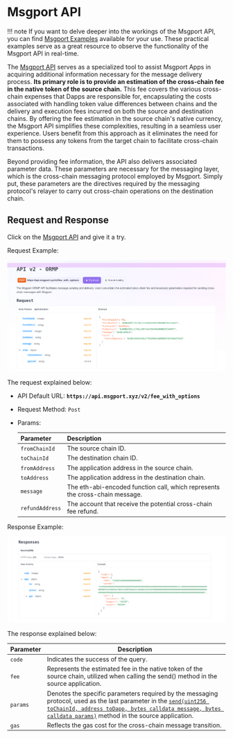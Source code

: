 # Msgport API

!!! note
    If you want to delve deeper into the workings of the Msgport API, you can find [Msgport Examples](https://github.com/msgport/msgport-examples) available for your use. These practical examples serve as a great resource to observe the functionality of the Msgport API in real-time.

The [Msgport API](https://apidog.msgport.xyz/) serves as a specialized tool to assist Msgport Apps in acquiring additional information necessary for the message delivery process. **Its primary role is to provide an estimation of the cross-chain fee in the native token of the source chain.** This fee covers the various cross-chain expenses that Dapps are responsible for, encapsulating the costs associated with handling token value differences between chains and the delivery and execution fees incurred on both the source and destination chains. By offering the fee estimation in the source chain's native currency, the Msgport API simplifies these complexities, resulting in a seamless user experience. Users benefit from this approach as it eliminates the need for them to possess any tokens from the target chain to facilitate cross-chain transactions.

Beyond providing fee information, the API also delivers associated parameter data. These parameters are necessary for the messaging layer, which is the cross-chain messaging protocol employed by Msgport. Simply put, these parameters are the directives required by the messaging protocol's relayer to carry out cross-chain operations on the destination chain.

## Request and Response

Click on the [Msgport API](https://apidog.msgport.xyz/) and give it a try.

Request Example:

![api request](../images/msgport-api-request.png)

The request explained below:

* API Default URL: **`https://api.msgport.xyz/v2/fee_with_options`**
* Request Method: `Post`
* Params:

    | Parameter | Description |
    | --- | --- |
    | `fromChainId` | The source chain ID. |
    | `toChainId` | The destination chain ID. |
    | `fromAddress` | The application address in the source chain. |
    | `toAddress` | The application address in the destination chain. |
    | `message` | The eth-abi-encoded function call, which represents the cross-chain message. |
    | `refundAddress` | The account that receive the potential cross-chain fee refund. |

Response Example:

![msgport api response](../images/msgport-api-response.png)

The response explained below:

| Parameter | Description |
| --- | --- |
| `code` | Indicates the success of the query. |
| `fee` | Represents the estimated fee in the native token of the source chain, utilized when calling the send() method in the source application. |
| `params` | Denotes the specific parameters required by the messaging protocol, used as the last parameter in the [`send(uint256 toChainId, address toDapp, bytes calldata message, bytes calldata params)`](./interfaces.md#imessageport) method in the source application.|
| `gas` | Reflects the gas cost for the cross-chain message transition. | 
